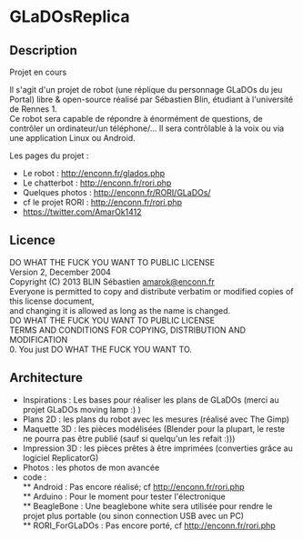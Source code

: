 GLaDOsReplica
=============

Description
-----------
Projet en cours  
  
Il s'agit d'un projet de robot (une réplique du personnage GLaDOs du jeu Portal) libre & open-source réalisé par Sébastien Blin, étudiant à l'université de Rennes 1.  
Ce robot sera capable de répondre à énormément de questions, de contrôler un ordinateur/un téléphone/... Il sera contrôlable à la voix ou via une application Linux ou Android.  
  
Les pages du projet :  
* Le robot : http://enconn.fr/glados.php
* Le chatterbot : http://enconn.fr/rori.php
* Quelques photos : http://enconn.fr/RORI/GLaDOs/
* cf le projet RORI : http://enconn.fr/rori.php
* https://twitter.com/AmarOk1412

Licence
-------
DO WHAT THE FUCK YOU WANT TO PUBLIC LICENSE  
Version 2, December 2004  
Copyright (C) 2013 BLIN Sébastien <amarok@enconn.fr>  
Everyone is permitted to copy and distribute verbatim or modified copies of this license document,  
and changing it is allowed as long as the name is changed.  
DO WHAT THE FUCK YOU WANT TO PUBLIC LICENSE  
TERMS AND CONDITIONS FOR COPYING, DISTRIBUTION AND MODIFICATION  
0. You just DO WHAT THE FUCK YOU WANT TO.  


Architecture
------------
* Inspirations : Les bases pour réaliser les plans de GLaDOs (merci au projet GLaDOs moving lamp :) )
* Plans 2D : les plans du robot avec les mesures (réalisé avec The Gimp)
* Maquette 3D : les pièces modélisées (Blender pour la plupart, le reste ne pourra pas être publié (sauf si quelqu'un les refait :)))
* Impression 3D : les pièces prêtes à être imprimées (converties grâce au logiciel ReplicatorG)
* Photos : les photos de mon avancée
* code :  
** Android : Pas encore réalisé; cf http://enconn.fr/rori.php  
** Arduino : Pour le moment pour tester l'électronique  
** BeagleBone : Une beaglebone white sera utilisée pour rendre le projet plus portable (ou sinon connection USB avec un PC)  
** RORI_ForGLaDOs : Pas encore porté, cf http://enconn.fr/rori.php  
